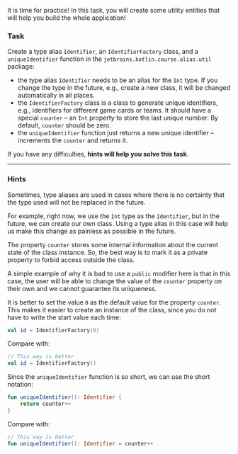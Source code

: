 It is time for practice! 
In this task, you will create some utility entities that will help you build the whole application!

### Task

Create a type alias `Identifier`, an `IdentifierFactory` class, and a `uniqueIdentifier` function
in the `jetbrains.kotlin.course.alias.util` package:

- the type alias `Identifier` needs to be an alias for the `Int` type. If you change the type in the future, e.g., create a new class,
  it will be changed automatically in all places.
- the `IdentifierFactory` class is a class to generate unique identifiers, e.g., identifiers for different game cards or teams.
  It should have a special `counter` – an `Int` property to store the last unique number. By default, `counter` should be zero.
- the `uniqueIdentifier` function just returns a new unique identifier – increments the `counter` and returns it.

If you have any difficulties, **hints will help you solve this task**.

----

### Hints

<div class="hint" title="Type aliases usage">

Sometimes, type aliases are used in cases where there is no certainty that
the type used will not be replaced in the future.

For example, right now, we use the `Int` type as the `Identifier`,
but in the future, we can create our own class.
Using a type alias in this case will help us make this change as painless as possible in the future.
</div>

<div class="hint" title="Access modifiers">

The property `counter` stores some internal information about the current state of the class instance.
So, the best way is to mark it as a private property to forbid access outside the class.

A simple example of why it is bad to use a `public` modifier here is that in this
case, the user will be able to change the value of the `counter` property on their own
and we cannot guarantee its uniqueness.
</div>

<div class="hint" title="Default values">

It is better to set the value `0` as the default value for the property `counter`.
This makes it easier to create an instance of the class,
since you do not have to write the start value each time:

  ```kotlin
  val id = IdentifierFactory(0)
  ```

Compare with:

  ```kotlin
  // This way is better
  val id = IdentifierFactory()
  ```

</div>

<div class="hint" title="Short notation for functions">

Since the `uniqueIdentifier` function is so short, we can use the short notation:

  ```kotlin
  fun uniqueIdentifier(): Identifier {
      return counter++
  }
  ```

Compare with:

  ```kotlin
  // This way is better
  fun uniqueIdentifier(): Identifier = counter++
  ```

</div>
